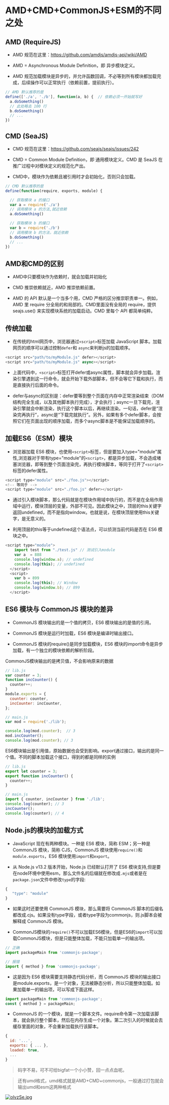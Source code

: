 # AMD+CMD+CommonJS+ESM的不同之处

## AMD (RequireJS)

- AMD 规范在这里：<https://github.com/amdjs/amdjs-api/wiki/AMD>

- AMD = Asynchronous Module Definition，即 异步模块定义。

- AMD 规范加载模块是异步的，并允许函数回调，不必等到所有模块都加载完成，后续操作可以正常执行（依赖前置，提前执行）。

```js
// AMD 默认推荐的是
define(['./a', './b'], function(a, b) {  // 依赖必须一开始就写好    
  a.doSomething()
  // 此处略去 100 行
  b.doSomething()    
  // ...
})
```

## CMD (SeaJS)

- CMD 规范在这里：<https://github.com/seajs/seajs/issues/242>

- CMD = Common Module Definition，即 通用模块定义。CMD 是 SeaJS 在推广过程中对模块定义的规范化产出。

- CMD中，模块作为依赖且被引用时才会初始化，否则只会加载。

```js
// CMD 默认推荐的是
define(function(require, exports, module) {   

  // 获取模块 a 的接口
  var a = require('./a') 
  // 调用模块 a 的方法,就近依赖
  a.doSomething()

  // 获取模块 b 的接口
  var b = require('./b')
  // 调用模块 b 的方法，就近依赖
  b.doSomething()
  // ... 
})
```

## AMD和CMD的区别

- AMD中只要模块作为依赖时，就会加载并初始化

- CMD 推崇依赖就近，AMD 推崇依赖前置。

- AMD 的 API 默认是一个当多个用，CMD 严格的区分推崇职责单一。例如，AMD 里 require 分全局的和局部的。CMD里面没有全局的 require，提供 seajs.use() 来实现模块系统的加载启动。CMD 里每个 API 都简单纯粹。

## 传统加载

- 在传统的html网页中，浏览器通过`<script>`标签加载 JavaScript 脚本。加载网页的顺序可以通过控制`defer`和 `async`来判断js的加载顺序。

```js
<script src="path/to/myModule.js" defer></script>
<script src="path/to/myModule.js" async></script>
```

- 上面代码中，`<script>`标签打开defer或async属性，脚本就会异步加载。渲染引擎遇到这一行命令，就会开始下载外部脚本，但不会等它下载和执行，而是直接执行后面的命令。

- defer与async的区别是：defer要等到整个页面在内存中正常渲染结束（DOM 结构完全生成，以及其他脚本执行完成），才会执行；async一旦下载完，渲染引擎就会中断渲染，执行这个脚本以后，再继续渲染。一句话，defer是“渲染完再执行”，async是“下载完就执行”。另外，如果有多个defer脚本，会按照它们在页面出现的顺序加载，而多个async脚本是不能保证加载顺序的。

## 加载ES6（ESM）模块

- 浏览器加载 ES6 模块，也使用`<script>`标签，但是要加入type="module"属性,浏览器对于带有type="module"的`<script>`，都是异步加载，不会造成堵塞浏览器，即等到整个页面渲染完，再执行模块脚本，等同于打开了`<script>`标签的defer属性。

```js
<script type="module" src="./foo.js"></script>
<!-- 等同于 -->
<script type="module" src="./foo.js" defer></script>
```

- 通过引入模块脚本，那么代码就是在模块作用域中执行的，而不是在全局作用域中运行，模块顶层的变量，外部不可见。因此模块之中，顶层的this关键字返回undefined，而不是指向window。也就是说，在模块顶层使用this关键字，是无意义的。

- 利用顶层的this等于undefined这个语法点，可以侦测当前代码是否在 ES6 模块之中。

```js
<script type="module">
    import test from "./test.js" // 测试引入module
    var a  = 888
    console.log(window.a); // undefined
    console.log(this); // undefined
  </script>
  <script>
    var b = 899
    console.log(this); // Window
    console.log(window.b); // 899
  </script>
```

## ES6 模块与 CommonJS 模块的差异

- CommonJS 模块输出的是一个值的拷贝，ES6 模块输出的是值的引用。

- CommonJS 模块是运行时加载，ES6 模块是编译时输出接口。

- CommonJS 模块的require()是同步加载模块，ES6 模块的import命令是异步加载，有一个独立的模块依赖的解析阶段。

CommonJS模块输出的是拷贝值，不会影响原来的数据

```js
// lib.js
var counter = 3;
function incCounter() {
  counter++;
}
module.exports = {
  counter: counter,
  incCounter: incCounter,
};

// main.js
var mod = require('./lib');

console.log(mod.counter);  // 3
mod.incCounter();
console.log(mod.counter); // 3
```

ES6模块输出是引用值，原始数据也会受到影响。export通过接口，输出的是同一个值。不同的脚本加载这个接口，得到的都是同样的实例

```js
// lib.js
export let counter = 3;
export function incCounter() {
  counter++;
}

// main.js
import { counter, incCounter } from './lib';
console.log(counter); // 3
incCounter();
console.log(counter); // 4
```

## Node.js的模块的加载方式

- JavaScript 现在有两种模块。一种是 ES6 模块，简称 ESM；另一种是 CommonJS 模块，简称 CJS，CommonJS 模块使用`require()`和`module.exports`，ES6 模块使用`import`和`export`。

- 从 Node.js v13.2 版本开始，Node.js 已经默认打开了 ES6 模块支持,但是要在node环境中使用esm，那么文件名的后缀就在修改成`.mjs`或者是在`package.json`文件中修改`type`的字段:

```js
{
   "type": "module"
}
```

- 如果这时还要使用 CommonJS 模块，那么需要将 CommonJS 脚本的后缀名都改成.cjs。如果没有type字段，或者type字段为commonjs，则.js脚本会被解释成 CommonJS 模块。

- CommonJS模块的`require()`不可以加载ES6模块，但是ES6的`import`可以加载CommonJS模块，但是只能整体加载，不能只加载单一的输出项。

```js
// 正确
import packageMain from 'commonjs-package';

// 报错
import { method } from 'commonjs-package';
```

- 这是因为 ES6 模块需要支持静态代码分析，而 CommonJS 模块的输出接口是module.exports，是一个对象，无法被静态分析，所以只能整体加载。如果加载单一的输出项，可以写成下面这样。

```js
import packageMain from 'commonjs-package';
const { method } = packageMain;
```

- CommonJS 的一个模块，就是一个脚本文件。require命令第一次加载该脚本，就会执行整个脚本，然后在内存生成一个对象。第二次引入的时候就会去缓存里面的对象，不会重新加载执行该脚本。

```js
{
  id: '...',
  exports: { ... },
  loaded: true,
  ...
}
```

> 码字不易，可不可给bigfat一个小小赞，回一点点血呢。

> 还有umd格式，umd格式就是AMD+CMD+commonjs，一般通过打包就会输出umd和esm这两种格式

[![olvzSe.jpg](https://z3.ax1x.com/2021/11/30/olvzSe.jpg)](https://imgtu.com/i/olvzSe)